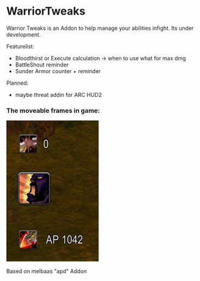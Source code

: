 # WarriorTweaks

Warrior Tweaks is an Addon to help manage your abilities infight. Its under development.

Featurelist:
- Bloodthirst or Execute calculation -> when to use what for max dmg
- BattleShout reminder
- Sunder Armor counter + reminder

Planned:

- maybe threat addin for ARC HUD2

### The moveable frames in game:  
![WT Frames](./WarriorTweaks.png) 

Based on melbaas "apd" Addon
